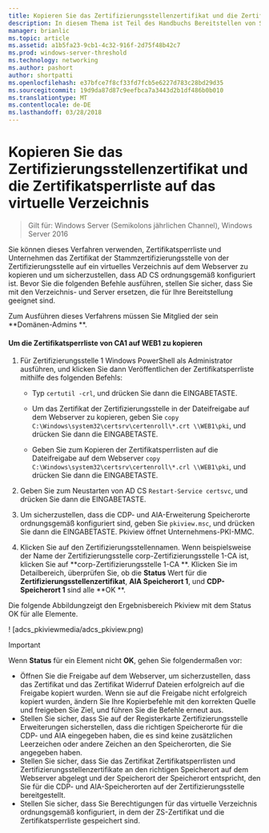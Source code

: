 ```yaml
---
title: Kopieren Sie das Zertifizierungsstellenzertifikat und die Zertifikatsperrliste auf das virtuelle Verzeichnis
description: In diesem Thema ist Teil des Handbuchs Bereitstellen von Serverzertifikaten für 802.1 X kabelgebundenen und drahtlosen Bereitstellungen
manager: brianlic
ms.topic: article
ms.assetid: a1b5fa23-9cb1-4c32-916f-2d75f48b42c7
ms.prod: windows-server-threshold
ms.technology: networking
ms.author: pashort
author: shortpatti
ms.openlocfilehash: e37bfce7f8cf33fd7fcb5e6227d783c28bd29d35
ms.sourcegitcommit: 19d9da87d87c9eefbca7a3443d2b1df486b0b010
ms.translationtype: MT
ms.contentlocale: de-DE
ms.lasthandoff: 03/28/2018
---
```

# <a name="copy-the-ca-certificate-and-crl-to-the-virtual-directory"></a>Kopieren Sie das Zertifizierungsstellenzertifikat und die Zertifikatsperrliste auf das virtuelle Verzeichnis

>Gilt für: Windows Server (Semikolons jährlichen Channel), Windows Server 2016

Sie können dieses Verfahren verwenden, Zertifikatsperrliste und Unternehmen das Zertifikat der Stammzertifizierungsstelle von der Zertifizierungsstelle auf ein virtuelles Verzeichnis auf dem Webserver zu kopieren und um sicherzustellen, dass AD CS ordnungsgemäß konfiguriert ist. Bevor Sie die folgenden Befehle ausführen, stellen Sie sicher, dass Sie mit den Verzeichnis- und Server ersetzen, die für Ihre Bereitstellung geeignet sind.  
  
Zum Ausführen dieses Verfahrens müssen Sie Mitglied der sein **Domänen-Admins **.  
  
#### <a name="to-copy-the-certificate-revocation-list-from-ca1-to-web1"></a>Um die Zertifikatsperrliste von CA1 auf WEB1 zu kopieren  
  
1.  Für Zertifizierungsstelle 1 Windows PowerShell als Administrator ausführen, und klicken Sie dann Veröffentlichen der Zertifikatsperrliste mithilfe des folgenden Befehls:  
  
    - Typ `certutil -crl`, und drücken Sie dann die EINGABETASTE.  
  
    - Um das Zertifikat der Zertifizierungsstelle in der Dateifreigabe auf dem Webserver zu kopieren, geben Sie `copy C:\Windows\system32\certsrv\certenroll\*.crt \\WEB1\pki`, und drücken Sie dann die EINGABETASTE.  
    - Geben Sie zum Kopieren der Zertifikatsperrlisten auf die Dateifreigabe auf dem Webserver `copy C:\Windows\system32\certsrv\certenroll\*.crl \\WEB1\pki`, und drücken Sie dann die EINGABETASTE.  
  
2. Geben Sie zum Neustarten von AD CS `Restart-Service certsvc`, und drücken Sie dann die EINGABETASTE.  
  
2.  Um sicherzustellen, dass die CDP- und AIA-Erweiterung Speicherorte ordnungsgemäß konfiguriert sind, geben Sie `pkiview.msc`, und drücken Sie dann die EINGABETASTE. Pkiview öffnet Unternehmens-PKI-MMC.  
  
3.  Klicken Sie auf den Zertifizierungsstellennamen. Wenn beispielsweise der Name der Zertifizierungsstelle corp-Zertifizierungsstelle 1-CA ist, klicken Sie auf **corp-Zertifizierungsstelle 1-CA **. Klicken Sie im Detailbereich, überprüfen Sie, ob die **Status** Wert für die **Zertifizierungsstellenzertifikat**, **AIA Speicherort 1**, und **CDP-Speicherort 1** sind alle **OK **.  
  
Die folgende Abbildungzeigt den Ergebnisbereich Pkiview mit dem Status OK für alle Elemente.  
  
! [adcs_pkiviewmedia/adcs_pkiview.png)  
  
> [!IMPORTANT]  
> Wenn **Status** für ein Element nicht **OK**, gehen Sie folgendermaßen vor:  
> -   Öffnen Sie die Freigabe auf dem Webserver, um sicherzustellen, dass das Zertifikat und das Zertifikat Widerruf Dateien erfolgreich auf die Freigabe kopiert wurden. Wenn sie auf die Freigabe nicht erfolgreich kopiert wurden, ändern Sie Ihre Kopierbefehle mit den korrekten Quelle und freigeben Sie Ziel, und führen Sie die Befehle erneut aus.  
> -   Stellen Sie sicher, dass Sie auf der Registerkarte Zertifizierungsstelle Erweiterungen sicherstellen, dass die richtigen Speicherorte für die CDP- und AIA eingegeben haben, die es sind keine zusätzlichen Leerzeichen oder andere Zeichen an den Speicherorten, die Sie angegeben haben.  
> -   Stellen Sie sicher, dass Sie das Zertifikat Zertifikatsperrlisten und Zertifizierungsstellenzertifikate an den richtigen Speicherort auf dem Webserver abgelegt und der Speicherort der Speicherort entspricht, den Sie für die CDP- und AIA-Speicherorten auf der Zertifizierungsstelle bereitgestellt.  
> -   Stellen Sie sicher, dass Sie Berechtigungen für das virtuelle Verzeichnis ordnungsgemäß konfiguriert, in dem der ZS-Zertifikat und die Zertifikatsperrliste gespeichert sind.  
  


